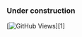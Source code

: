 ### Under construction
[![GitHub Views](https://komarev.com/ghpvc/?username=bot-developer3&color=FAC151)][1]
